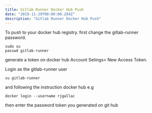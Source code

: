 ```yaml
---
title: Gitlab Runner Docker Hub Push
date: "2019-11-29T00:00:00.284Z"
description: "Gitlab Runner Docker Hub Push"
---
```


To push to your docker hub registry. first change the gitlab-runner password.

```
sudo su
passwd gitlab-runner

```

generate a token on docker hub Account Setings> New Access Token.

Login as the gitlab-runner user 

```
su gitlab-runner
```

and following the instruction docker hub e.g

```
docker login --username rjgallac
```
then enter the password token you generated on git hub
